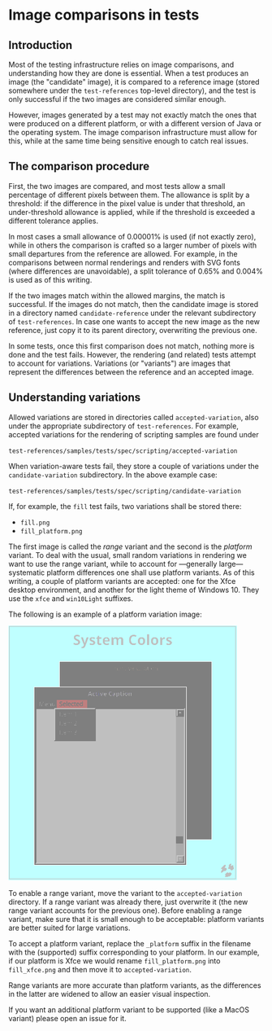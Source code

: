 # Image comparisons in tests


## Introduction
Most of the testing infrastructure relies on image comparisons, and understanding
how they are done is essential. When a test produces an image (the "candidate"
image), it is compared to a reference image (stored somewhere under the
`test-references` top-level directory), and the test is only successful if the
two images are considered similar enough.

However, images generated by a test may not exactly match the ones that were
produced on a different platform, or with a different version of Java or the
operating system. The image comparison infrastructure must allow for this, while
at the same time being sensitive enough to catch real issues.


## The comparison procedure
First, the two images are compared, and most tests allow a small percentage of
different pixels between them. The allowance is split by a threshold: if the
difference in the pixel value is under that threshold, an under-threshold
allowance is applied, while if the threshold is exceeded a different tolerance
applies.

In most cases a small allowance of 0.00001% is used (if not exactly zero), while
in others the comparison is crafted so a larger number of pixels with small
departures from the reference are allowed. For example, in the comparisons
between normal renderings and renders with SVG fonts (where differences are
unavoidable), a split tolerance of 0.65% and 0.004% is used as of this writing.

If the two images match within the allowed margins, the match is successful. If
the images do not match, then the candidate image is stored in a directory named
`candidate-reference` under the relevant subdirectory of `test-references`. In
case one wants to accept the new image as the new reference, just copy it to its
parent directory, overwriting the previous one.

In some tests, once this first comparison does not match, nothing more is done
and the test fails. However, the rendering (and related) tests attempt to
account for variations. Variations (or "variants") are images that represent the
differences between the reference and an accepted image.


## Understanding variations
Allowed variations are stored in directories called `accepted-variation`, also
under the appropriate subdirectory of `test-references`. For example, accepted
variations for the rendering of scripting samples are found under

`test-references/samples/tests/spec/scripting/accepted-variation`

When variation-aware tests fail, they store a couple of variations under the
`candidate-variation` subdirectory. In the above example case:

`test-references/samples/tests/spec/scripting/candidate-variation`

If, for example, the `fill` test fails, two variations shall be stored there:

- `fill.png`
- `fill_platform.png`

The first image is called the _range_ variant and the second is the _platform_
variant. To deal with the usual, small random variations in rendering we want to
use the range variant, while to account for —generally large— systematic platform
differences one shall use platform variants. As of this writing, a couple of
platform variants are accepted: one for the Xfce desktop environment, and another
for the light theme of Windows 10. They use the `xfce` and `win10Light` suffixes.

The following is an example of a platform variation image:

![Variant example](https://raw.githubusercontent.com/css4j/echosvg/master/test-resources/io/sf/carte/echosvg/test/image/systemColors_xfce.png)

To enable a range variant, move the variant to the `accepted-variation` directory.
If a range variant was already there, just overwrite it (the new range variant
accounts for the previous one). Before enabling a range variant, make sure that
it is small enough to be acceptable: platform variants are better suited for large
variations.

To accept a platform variant, replace the `_platform` suffix in the filename
with the (supported) suffix corresponding to your platform. In our example, if
our platform is Xfce we would rename `fill_platform.png` into `fill_xfce.png`
and then move it to `accepted-variation`.

Range variants are more accurate than platform variants, as the differences in
the latter are widened to allow an easier visual inspection.

If you want an additional platform variant to be supported (like a MacOS variant)
please open an issue for it.
